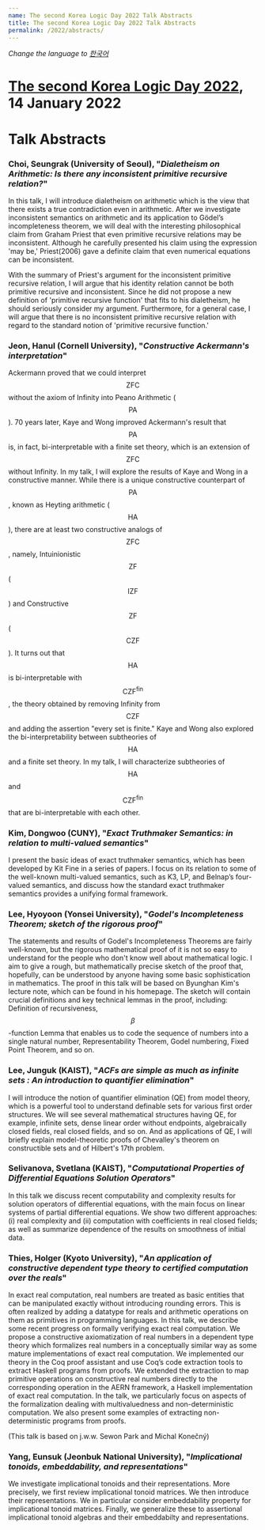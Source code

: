 ```yaml
---
name: The second Korea Logic Day 2022 Talk Abstracts
title: The second Korea Logic Day 2022 Talk Abstracts
permalink: /2022/abstracts/
---
```


_Change the language to [한국어](/kr/2022/)_

# [The second Korea Logic Day 2022](/2022/), 14 January 2022

# Talk Abstracts

<p id="abstract-Choi-Seungrak"></p>

### Choi, Seungrak (University of Seoul), "_Dialetheism on Arithmetic: Is there any inconsistent primitive recursive relation?_"

In this talk, I will introduce dialetheism on arithmetic which is the view that there exists a true contradiction even in arithmetic. After we investigate inconsistent semantics on arithmetic and its application to Gödel’s incompleteness theorem, we will deal with the interesting philosophical claim from Graham Priest that even primitive recursive relations may be inconsistent. Although he carefully presented his claim using the expression 'may be,' Priest(2006) gave a definite claim that even numerical equations can be inconsistent.

With the summary of Priest's argument for the inconsistent primitive recursive relation, I will argue that his identity relation cannot be both primitive recursive and inconsistent. Since he did not propose a new definition of 'primitive recursive function' that fits to his dialetheism, he should seriously consider my argument. Furthermore, for a general case, I will argue that there is no inconsistent primitive recursive relation with regard to the standard notion of 'primitive recursive function.' 

<p id="abstract-Jeon-Hanul"></p>

### Jeon, Hanul (Cornell University), "_Constructive Ackermann's interpretation_"

Ackermann proved that we could interpret $$\mathsf{ZFC}$$ without the axiom of Infinity into Peano Arithmetic ($$\mathsf{PA}$$). 70 years later, Kaye and Wong improved Ackermann's result that $$\mathsf{PA}$$ is, in fact, bi-interpretable with a finite set theory, which is an extension of $$\mathsf{ZFC}$$ without Infinity.
 In my talk, I will explore the results of Kaye and Wong in a constructive manner. While there is a unique constructive counterpart of $$\mathsf{PA}$$, known as Heyting arithmetic ($$\mathsf{HA}$$), there are at least two constructive analogs of $$\mathsf{ZFC}$$, namely, Intuinionistic $$\mathsf{ZF}$$ ($$\mathsf{IZF}$$) and Constructive $$\mathsf{ZF}$$ ($$\mathsf{CZF}$$). It turns out that $$\mathsf{HA}$$ is bi-interpretable with $$\mathsf{CZF^{fin}}$$, the theory obtained by removing Infinity from $$\mathsf{CZF}$$ and adding the assertion "every set is finite."
 Kaye and Wong also explored the bi-interpretability between subtheories of $$\mathsf{HA}$$ and a finite set theory. In my talk, I will characterize subtheories of $$\mathsf{HA}$$ and $$\mathsf{CZF^{fin}}$$ that are bi-interpretable with each other.

<p id="abstract-Kim-Dongwoo"></p>

### Kim, Dongwoo (CUNY), "_Exact Truthmaker Semantics: in relation to multi-valued semantics_"

I present the basic ideas of exact truthmaker semantics, which has been developed by Kit Fine in a series of papers. I focus on its relation to some of the well-known multi-valued semantics, such as K3,  LP, and Belnap’s four-valued semantics, and discuss how the standard exact truthmaker semantics provides a unifying formal framework.



<p id="abstract-Lee-Hyoyoon"></p>

### Lee, Hyoyoon (Yonsei University), "_Godel's Incompleteness Theorem; sketch of the rigorous proof_"

The statements and results of Godel's Incompleteness Theorems are fairly well-known, but the rigorous mathematical proof of it is not so easy to understand for the people who don't know well about mathematical logic.
I aim to give a rough, but mathematically precise sketch of the proof that, hopefully, can be understood by anyone having some basic sophistication in mathematics.
The proof in this talk will be based on Byunghan Kim's lecture note, which can be found in his homepage.
The sketch will contain crucial definitions and key technical lemmas in the proof, including:
Definition of recursiveness, $$\beta$$-function Lemma that enables us to code the sequence of numbers into a single natural number, Representability Theorem, Godel numbering, Fixed Point Theorem, and so on.

<p id="abstract-Lee-Junguk"></p>

### Lee, Junguk (KAIST), "_ACFs are simple as much as infinite sets : An introduction to quantifier elimination_"

I will introduce the notion of quantifier elimination (QE) from model theory, which is a powerful tool to understand definable sets for various first order structures. We will see several mathematical structures having QE, for example, infinite sets, dense linear order without endpoints, algebraically closed fields, real closed fields, and so on. And as applications of QE, I will briefly explain model-theoretic proofs of Chevalley's theorem on constructible sets and of Hilbert's 17th problem.

<p id="abstract-Selivanova-Svetlana"></p>

### Selivanova, Svetlana (KAIST), "_Computational Properties of Differential Equations Solution Operators_"

In this talk we discuss recent computability and complexity results for solution operators of differential equations, with the main focus on linear systems of partial differential equations. We show two different approaches: (i) real complexity and (ii) computation with coefficients in real closed fields; as well as summarize dependence of the results on smoothness of initial data. 



<p id="abstract-Thies-Holger"></p>

### Thies, Holger (Kyoto University), "_An application of constructive dependent type theory to certified computation over the reals_"

In exact real computation, real numbers are treated as basic entities that can be manipulated exactly without introducing rounding errors.
This is often realized by adding a datatype for reals and arithmetic operations on them as primitives in programming languages.
In this talk, we describe some recent progress on formally verifying exact real computation.
We propose a constructive axiomatization of real numbers in a dependent type theory which formalizes real numbers in a conceptually similar way as some mature implementations of exact real computation.
We implemented our theory in the Coq proof assistant and use Coq’s code extraction tools to extract Haskell programs from proofs.
We extended the extraction to map primitive operations on constructive real numbers directly to the corresponding operation in the AERN framework, a Haskell implementation of exact real computation.
In the talk, we particularly focus on aspects of the formalization dealing with multivaluedness and non-deterministic computation.
We also present some examples of extracting non-deterministic programs from proofs.

(This talk is based on j.w.w. Sewon Park and Michal Konečný)


<p id="abstract-Yang-Eunsuk"></p>

### Yang, Eunsuk (Jeonbuk National University), "_Implicational tonoids, embeddability, and representations_"

We investigate implicational tonoids and their representations. More precisely, we first review implicational tonoid matrices. We then introduce their representations. We in particular consider embeddability property for implicational tonoid matrices. Finally, we generalize these to assertional implicational tonoid algebras and their embeddabilty and representations.


